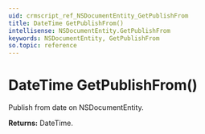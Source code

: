 ```yaml
---
uid: crmscript_ref_NSDocumentEntity_GetPublishFrom
title: DateTime GetPublishFrom()
intellisense: NSDocumentEntity.GetPublishFrom
keywords: NSDocumentEntity, GetPublishFrom
so.topic: reference
---
```


# DateTime GetPublishFrom()

Publish from date on NSDocumentEntity.

**Returns:** DateTime.

